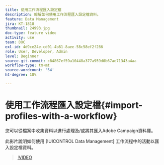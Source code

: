 ```yaml
---
title: 使用工作流程匯入設定檔
description: 瞭解如何使用工作流程匯入設定檔資料。
feature: Data Management
jira: KT-1818
thumbnail: 24993.jpg
doc-type: feature video
activity: use
team: DOC
exl-id: 4d9ce24e-cd01-4b81-8aee-58c58ef2f286
role: User, Developer, Admin
level: Beginner
source-git-commit: c84867ef59a10448a377a959d0b67ae71343a4aa
workflow-type: tm+mt
source-wordcount: '54'
ht-degree: 18%

---
```


# 使用工作流程匯入設定檔{#import-profiles-with-a-workflow}

您可以從檔案中收集資料以進行處理及/或將其匯入Adobe Campaign資料庫。

此影片說明如何使用 [!UICONTROL Data Management] 工作流程中的活動以匯入設定檔資料。

>[!VIDEO](https://video.tv.adobe.com/v/24993?quality=12&learn=on)
